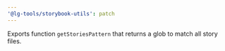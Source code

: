```yaml
---
'@lg-tools/storybook-utils': patch
---
```


Exports function `getStoriesPattern` that returns a glob to match all story files.
